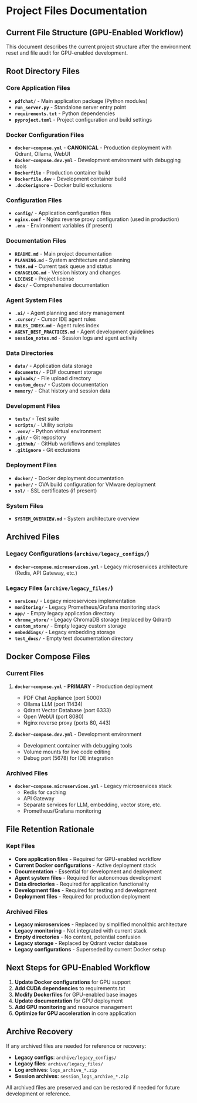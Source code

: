 # Project Files Documentation

## Current File Structure (GPU-Enabled Workflow)

This document describes the current project structure after the environment reset and file audit for GPU-enabled development.

## Root Directory Files

### Core Application Files

- **`pdfchat/`** - Main application package (Python modules)
- **`run_server.py`** - Standalone server entry point
- **`requirements.txt`** - Python dependencies
- **`pyproject.toml`** - Project configuration and build settings

### Docker Configuration Files

- **`docker-compose.yml`** - **CANONICAL** - Production deployment with Qdrant, Ollama, WebUI
- **`docker-compose.dev.yml`** - Development environment with debugging tools
- **`Dockerfile`** - Production container build
- **`Dockerfile.dev`** - Development container build
- **`.dockerignore`** - Docker build exclusions

### Configuration Files

- **`config/`** - Application configuration files
- **`nginx.conf`** - Nginx reverse proxy configuration (used in production)
- **`.env`** - Environment variables (if present)

### Documentation Files

- **`README.md`** - Main project documentation
- **`PLANNING.md`** - System architecture and planning
- **`TASK.md`** - Current task queue and status
- **`CHANGELOG.md`** - Version history and changes
- **`LICENSE`** - Project license
- **`docs/`** - Comprehensive documentation

### Agent System Files

- **`.ai/`** - Agent planning and story management
- **`.cursor/`** - Cursor IDE agent rules
- **`RULES_INDEX.md`** - Agent rules index
- **`AGENT_BEST_PRACTICES.md`** - Agent development guidelines
- **`session_notes.md`** - Session logs and agent activity

### Data Directories

- **`data/`** - Application data storage
- **`documents/`** - PDF document storage
- **`uploads/`** - File upload directory
- **`custom_docs/`** - Custom documentation
- **`memory/`** - Chat history and session data

### Development Files

- **`tests/`** - Test suite
- **`scripts/`** - Utility scripts
- **`.venv/`** - Python virtual environment
- **`.git/`** - Git repository
- **`.github/`** - GitHub workflows and templates
- **`.gitignore`** - Git exclusions

### Deployment Files

- **`docker/`** - Docker deployment documentation
- **`packer/`** - OVA build configuration for VMware deployment
- **`ssl/`** - SSL certificates (if present)

### System Files

- **`SYSTEM_OVERVIEW.md`** - System architecture overview

## Archived Files

### Legacy Configurations (`archive/legacy_configs/`)

- **`docker-compose.microservices.yml`** - Legacy microservices architecture (Redis, API Gateway, etc.)

### Legacy Files (`archive/legacy_files/`)

- **`services/`** - Legacy microservices implementation
- **`monitoring/`** - Legacy Prometheus/Grafana monitoring stack
- **`app/`** - Empty legacy application directory
- **`chroma_store/`** - Legacy ChromaDB storage (replaced by Qdrant)
- **`custom_store/`** - Empty legacy custom storage
- **`embeddings/`** - Legacy embedding storage
- **`test_docs/`** - Empty test documentation directory

## Docker Compose Files

### Current Files

1. **`docker-compose.yml`** - **PRIMARY** - Production deployment
   - PDF Chat Appliance (port 5000)
   - Ollama LLM (port 11434)
   - Qdrant Vector Database (port 6333)
   - Open WebUI (port 8080)
   - Nginx reverse proxy (ports 80, 443)

2. **`docker-compose.dev.yml`** - Development environment
   - Development container with debugging tools
   - Volume mounts for live code editing
   - Debug port (5678) for IDE integration

### Archived Files

- **`docker-compose.microservices.yml`** - Legacy microservices stack
  - Redis for caching
  - API Gateway
  - Separate services for LLM, embedding, vector store, etc.
  - Prometheus/Grafana monitoring

## File Retention Rationale

### Kept Files

- **Core application files** - Required for GPU-enabled workflow
- **Current Docker configurations** - Active deployment stack
- **Documentation** - Essential for development and deployment
- **Agent system files** - Required for autonomous development
- **Data directories** - Required for application functionality
- **Development files** - Required for testing and development
- **Deployment files** - Required for production deployment

### Archived Files

- **Legacy microservices** - Replaced by simplified monolithic architecture
- **Legacy monitoring** - Not integrated with current stack
- **Empty directories** - No content, potential confusion
- **Legacy storage** - Replaced by Qdrant vector database
- **Legacy configurations** - Superseded by current Docker setup

## Next Steps for GPU-Enabled Workflow

1. **Update Docker configurations** for GPU support
2. **Add CUDA dependencies** to requirements.txt
3. **Modify Dockerfiles** for GPU-enabled base images
4. **Update documentation** for GPU deployment
5. **Add GPU monitoring** and resource management
6. **Optimize for GPU acceleration** in core application

## Archive Recovery

If any archived files are needed for reference or recovery:

- **Legacy configs**: `archive/legacy_configs/`
- **Legacy files**: `archive/legacy_files/`
- **Log archives**: `logs_archive_*.zip`
- **Session archives**: `session_logs_archive_*.zip`

All archived files are preserved and can be restored if needed for future development or reference.
